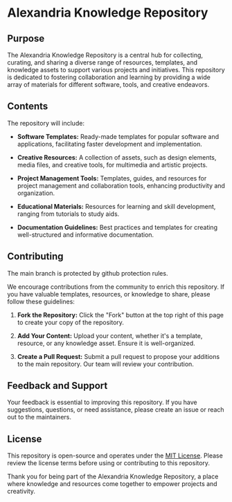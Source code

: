 # Alexandria Knowledge Repository

## Purpose

The Alexandria Knowledge Repository is a central hub for collecting, curating, and sharing a diverse range of resources, templates, and knowledge assets to support various projects and initiatives. This repository is dedicated to fostering collaboration and learning by providing a wide array of materials for different software, tools, and creative endeavors.

## Contents

The repository will include:

- **Software Templates:** Ready-made templates for popular software and applications, facilitating faster development and implementation.

- **Creative Resources:** A collection of assets, such as design elements, media files, and creative tools, for multimedia and artistic projects.

- **Project Management Tools:** Templates, guides, and resources for project management and collaboration tools, enhancing productivity and organization.

- **Educational Materials:** Resources for learning and skill development, ranging from tutorials to study aids.

- **Documentation Guidelines:** Best practices and templates for creating well-structured and informative documentation.

## Contributing

The main branch is protected by github protection rules.

We encourage contributions from the community to enrich this repository. If you have valuable templates, resources, or knowledge to share, please follow these guidelines:

1. **Fork the Repository:** Click the "Fork" button at the top right of this page to create your copy of the repository.

2. **Add Your Content:** Upload your content, whether it's a template, resource, or any knowledge asset. Ensure it is well-organized.

3. **Create a Pull Request:** Submit a pull request to propose your additions to the main repository. Our team will review your contribution.

## Feedback and Support

Your feedback is essential to improving this repository. If you have suggestions, questions, or need assistance, please create an issue or reach out to the maintainers.

## License

This repository is open-source and operates under the [MIT License](LICENSE). Please review the license terms before using or contributing to this repository.

Thank you for being part of the Alexandria Knowledge Repository, a place where knowledge and resources come together to empower projects and creativity.
